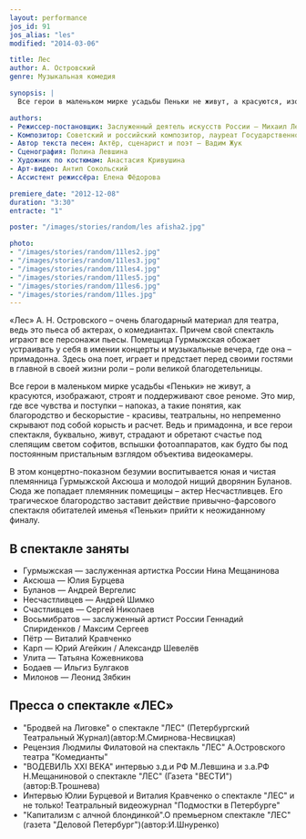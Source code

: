```yaml
---
layout: performance
jos_id: 91
jos_alias: "les"
modified: "2014-03-06"

title: Лес
author: А. Островский
genre: Музыкальная комедия

synopsis: |
  Все герои в маленьком мирке усадьбы Пеньки не живут, а красуются, изображают, строят и поддерживают свое реноме. Это мир, где все чувства и поступки — напоказ, а такие понятия, как благородство и бескорыстие — красивы, театральны, но непременно скрывают под собой корысть и расчет. Ведь и Гурмыжская, и все герои, буквально, живут, страдают и обретают счастье под слепящим светом софитов. Сюда же попадает племянник помещицы — актер Несчастливцев. Его трагическое благородство заставит действие привычно-фарсового спектакля придти к неожиданному финалу.

authors:
- Режиссер-постановщик: Заслуженный деятель искусств России — Михаил Левшин
- Композитор: Советский и российский композитор, лауреат Государственной премии СССР — Владимир Дашкевич
- Автор текста песен: Актёр, сценарист и поэт — Вадим Жук
- Сценография: Полина Левшина
- Художник по костюмам: Анастасия Кривушина
- Арт-видео: Антип Сокольский
- Ассистент режиссёра: Елена Фёдорова

premiere_date: "2012-12-08"
duration: "3:30"
entracte: "1"

poster: "/images/stories/random/les afisha2.jpg"

photo:
- "/images/stories/random/11les2.jpg"
- "/images/stories/random/11les3.jpg"
- "/images/stories/random/11les4.jpg"
- "/images/stories/random/11les5.jpg"
- "/images/stories/random/11les6.jpg"
- "/images/stories/random/11les.jpg"
---
```


«Лес» А. Н. Островского – очень благодарный материал для театра, ведь это пьеса об актерах, о комедиантах. Причем свой спектакль играют все персонажи пьесы. Помещица Гурмыжская обожает устраивать у себя в имении концерты и музыкальные вечера, где она – примадонна. Здесь она поет, играет и предстает перед своими гостями в главной в своей жизни роли – роли великой благодетельницы.

Все герои в маленьком мирке усадьбы «Пеньки» не живут, а красуются, изображают, строят и поддерживают свое реноме. Это мир, где все чувства и поступки – напоказ, а такие понятия, как благородство и бескорыстие - красивы, театральны, но непременно скрывают под собой корысть и расчет. Ведь и примадонна, и все герои спектакля, буквально, живут, страдают и обретают счастье под слепящим светом софитов, вспышки фотоаппаратов, как будто бы под постоянным пристальным взглядом объектива видеокамеры.

В этом концертно-показном безумии воспитывается юная и чистая племянница Гурмыжской Аксюша и молодой нищий дворянин Буланов. Сюда же попадает племянник помещицы – актер Несчастливцев. Его трагическое благородство заставит действие привычно-фарсового спектакля обитателей именья «Пеньки» прийти к неожиданному финалу.


## В спектакле заняты

- Гурмыжская — заслуженная артистка России Нина Мещанинова
- Аксюша — Юлия Бурцева
- Буланов — Андрей Вергелис
- Несчастливцев — Андрей Шимко
- Счастливцев — Сергей Николаев
- Восьмибратов — заслуженный артист России Геннадий Спириденков / Максим Сергеев
- Пётр — Виталий Кравченко
- Карп — Юрий Агейкин / Александр Шевелёв
- Улита — Татьяна Кожевникова
- Бодаев — Ильгиз Булгаков
- Милонов — Леонид Зябкин


## Пресса о спектакле «ЛЕС»

-  "Бродвей на Лиговке" о спектакле "ЛЕС" (Петербургский Театральный Журнал)(автор:М.Смирнова-Несвицкая)
- Рецензия Людмилы Филатовой на спектакль "ЛЕС" А.Островского театра "Комедианты"
- "ВОДЕВИЛЬ XXI ВЕКА" интервью з.д.и РФ М.Левшина и з.а.РФ Н.Мещаниновой о спектакле "ЛЕС" (Газета "ВЕСТИ")(автор:В.Трошнева)
- Интервью Юлии Бурцевой и Виталия Кравченко о спектакле "ЛЕС" и не только! Театральный видеожурнал "Подмостки в Петербурге"
- "Капитализм с алчной блондинкой".О премьерном спектакле "ЛЕС" (газета "Деловой Петербург")(автор:И.Шнуренко)